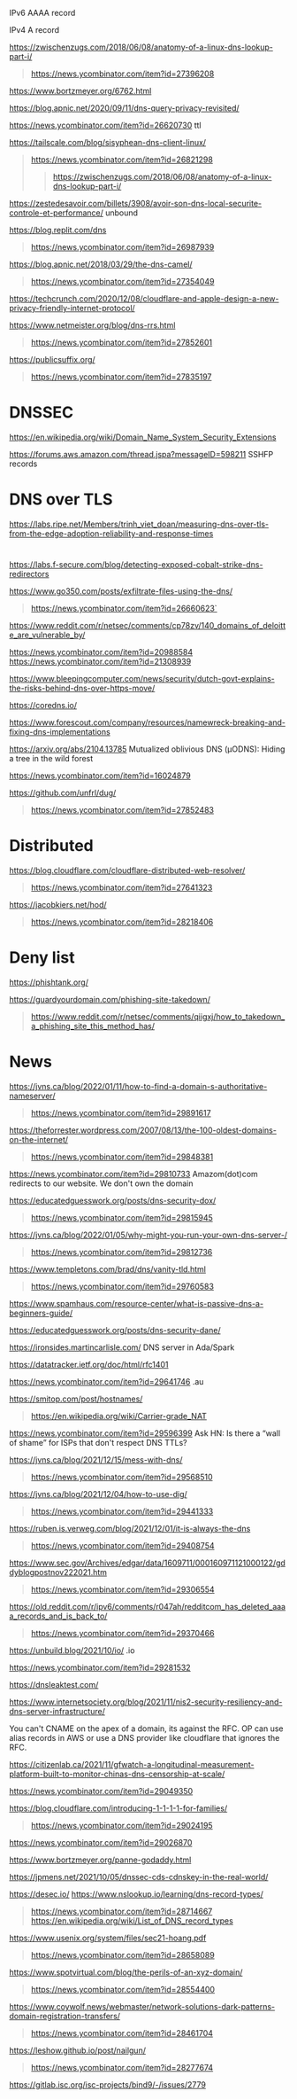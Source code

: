 IPv6 AAAA record

IPv4 A record 

https://zwischenzugs.com/2018/06/08/anatomy-of-a-linux-dns-lookup-part-i/
> https://news.ycombinator.com/item?id=27396208

https://www.bortzmeyer.org/6762.html

https://blog.apnic.net/2020/09/11/dns-query-privacy-revisited/

https://news.ycombinator.com/item?id=26620730 ttl

https://tailscale.com/blog/sisyphean-dns-client-linux/
> https://news.ycombinator.com/item?id=26821298
> > https://zwischenzugs.com/2018/06/08/anatomy-of-a-linux-dns-lookup-part-i/

https://zestedesavoir.com/billets/3908/avoir-son-dns-local-securite-controle-et-performance/ unbound

https://blog.replit.com/dns
> https://news.ycombinator.com/item?id=26987939

https://blog.apnic.net/2018/03/29/the-dns-camel/
> https://news.ycombinator.com/item?id=27354049

https://techcrunch.com/2020/12/08/cloudflare-and-apple-design-a-new-privacy-friendly-internet-protocol/

https://www.netmeister.org/blog/dns-rrs.html
> https://news.ycombinator.com/item?id=27852601

https://publicsuffix.org/
> https://news.ycombinator.com/item?id=27835197

# DNSSEC
https://en.wikipedia.org/wiki/Domain_Name_System_Security_Extensions

https://forums.aws.amazon.com/thread.jspa?messageID=598211 SSHFP records

# DNS over TLS

https://labs.ripe.net/Members/trinh_viet_doan/measuring-dns-over-tls-from-the-edge-adoption-reliability-and-response-times

# 
https://labs.f-secure.com/blog/detecting-exposed-cobalt-strike-dns-redirectors

https://www.go350.com/posts/exfiltrate-files-using-the-dns/
> https://news.ycombinator.com/item?id=26660623`

https://www.reddit.com/r/netsec/comments/cp78zv/140_domains_of_deloitte_are_vulnerable_by/

https://news.ycombinator.com/item?id=20988584 https://news.ycombinator.com/item?id=21308939

https://www.bleepingcomputer.com/news/security/dutch-govt-explains-the-risks-behind-dns-over-https-move/

https://coredns.io/

https://www.forescout.com/company/resources/namewreck-breaking-and-fixing-dns-implementations

https://arxiv.org/abs/2104.13785 Mutualized oblivious DNS (μODNS): Hiding a tree in the wild forest

https://news.ycombinator.com/item?id=16024879

https://github.com/unfrl/dug/
> https://news.ycombinator.com/item?id=27852483

# Distributed
https://blog.cloudflare.com/cloudflare-distributed-web-resolver/
> https://news.ycombinator.com/item?id=27641323

https://jacobkiers.net/hod/
> https://news.ycombinator.com/item?id=28218406

# Deny list
https://phishtank.org/

https://guardyourdomain.com/phishing-site-takedown/
> https://www.reddit.com/r/netsec/comments/qiigxj/how_to_takedown_a_phishing_site_this_method_has/

# News
https://jvns.ca/blog/2022/01/11/how-to-find-a-domain-s-authoritative-nameserver/
> https://news.ycombinator.com/item?id=29891617

https://theforrester.wordpress.com/2007/08/13/the-100-oldest-domains-on-the-internet/
> https://news.ycombinator.com/item?id=29848381

https://news.ycombinator.com/item?id=29810733 Amazom(dot)com redirects to our website. We don't own the domain

https://educatedguesswork.org/posts/dns-security-dox/
> https://news.ycombinator.com/item?id=29815945

https://jvns.ca/blog/2022/01/05/why-might-you-run-your-own-dns-server-/
> https://news.ycombinator.com/item?id=29812736

https://www.templetons.com/brad/dns/vanity-tld.html
> https://news.ycombinator.com/item?id=29760583

https://www.spamhaus.com/resource-center/what-is-passive-dns-a-beginners-guide/

https://educatedguesswork.org/posts/dns-security-dane/

https://ironsides.martincarlisle.com/ DNS server in Ada/Spark

https://datatracker.ietf.org/doc/html/rfc1401

https://news.ycombinator.com/item?id=29641746 .au

https://smitop.com/post/hostnames/
> https://en.wikipedia.org/wiki/Carrier-grade_NAT

https://news.ycombinator.com/item?id=29596399 Ask HN: Is there a “wall of shame” for ISPs that don't respect DNS TTLs?

https://jvns.ca/blog/2021/12/15/mess-with-dns/
> https://news.ycombinator.com/item?id=29568510

https://jvns.ca/blog/2021/12/04/how-to-use-dig/
> https://news.ycombinator.com/item?id=29441333

https://ruben.is.verweg.com/blog/2021/12/01/it-is-always-the-dns
> https://news.ycombinator.com/item?id=29408754

https://www.sec.gov/Archives/edgar/data/1609711/000160971121000122/gddyblogpostnov222021.htm
> https://news.ycombinator.com/item?id=29306554

https://old.reddit.com/r/ipv6/comments/r047ah/redditcom_has_deleted_aaaa_records_and_is_back_to/
> https://news.ycombinator.com/item?id=29370466

https://unbuild.blog/2021/10/io/ .io

https://news.ycombinator.com/item?id=29281532

https://dnsleaktest.com/

https://www.internetsociety.org/blog/2021/11/nis2-security-resiliency-and-dns-server-infrastructure/

You can't CNAME on the apex of a domain, its against the RFC.
OP can use alias records in AWS or use a DNS provider like cloudflare that ignores the RFC.

https://citizenlab.ca/2021/11/gfwatch-a-longitudinal-measurement-platform-built-to-monitor-chinas-dns-censorship-at-scale/

https://news.ycombinator.com/item?id=29049350 

https://blog.cloudflare.com/introducing-1-1-1-1-for-families/
> https://news.ycombinator.com/item?id=29024195

https://news.ycombinator.com/item?id=29026870

https://www.bortzmeyer.org/panne-godaddy.html

https://jpmens.net/2021/10/05/dnssec-cds-cdnskey-in-the-real-world/

https://desec.io/
https://www.nslookup.io/learning/dns-record-types/
> https://news.ycombinator.com/item?id=28714667
> https://en.wikipedia.org/wiki/List_of_DNS_record_types

https://www.usenix.org/system/files/sec21-hoang.pdf
> https://news.ycombinator.com/item?id=28658089

https://www.spotvirtual.com/blog/the-perils-of-an-xyz-domain/
> https://news.ycombinator.com/item?id=28554400

https://www.coywolf.news/webmaster/network-solutions-dark-patterns-domain-registration-transfers/
> https://news.ycombinator.com/item?id=28461704

https://leshow.github.io/post/nailgun/
> https://news.ycombinator.com/item?id=28277674

https://gitlab.isc.org/isc-projects/bind9/-/issues/2779